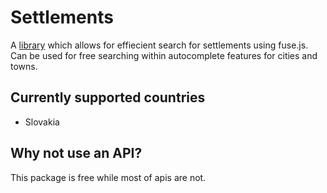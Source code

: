 # Settlements

A [library](https://www.npmjs.com/package/@flagg2/settlements?activeTab=dependencies) which allows for effiecient search for settlements using fuse.js. Can be used for free searching
within autocomplete features for cities and towns.

## Currently supported countries
- Slovakia

## Why not use an API?
This package is free while most of apis are not.
